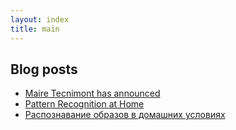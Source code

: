 ```yaml
---
layout: index
title: main
---
```


## Blog posts

- [Maire Tecnimont has announced](https://www.linkedin.com/posts/ilgiz-nigmatullin_amurgcc-mairetecnimont-petrochemical-activity-6663440831984214016-gmTi?utm_source=share&utm_medium=member_desktop)
- [Pattern Recognition at Home](https://medium.com/@ilgiz_n/pattern-recognition-at-home-fe132534ce99)
- [Распознавание образов в домашних условиях](https://medium.com/@ilgiz_n/распознавание-образов-в-домашних-условиях-35d4eea08330)
